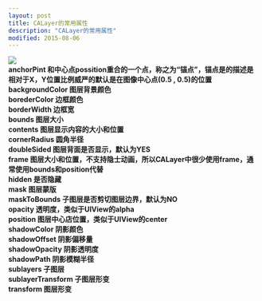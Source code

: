 ```yaml
---
layout: post
title: CALayer的常用属性
description: "CALayer的常用属性"
modified: 2015-08-06
---
```


<img src="http://i1.tietuku.com/1b1c4b15d1ffbd4d.jpg">
<br>
<b>anchorPint        和中心点possition重合的一个点，称之为“锚点”，锚点是的描述是相对于X，Y位置比例威严的默认是在图像中心点(0.5 , 0.5)的位置</b>	
<br>
<b>backgroundColor   图层背景颜色</b>
<br>
<b>borederColor      边框颜色</b>
<br>
<b>borderWidth       边框宽</b>
<br>
<b>bounds            图层大小</b>
<br>
<b>contents          图层显示内容的大小和位置</b>
<br>
<b>cornerRadius      圆角半径</b>
<br>
<b>doubleSided        图层背面是否显示，默认为YES</b>
<br>
<b>frame              图层大小和位置，不支持隐士动画，所以CALayer中很少使用frame，通常使用bounds和position代替</b>
<br>
<b>hidden             是否隐藏</b>
<br>
<b>mask               图层蒙版</b>
<br>
<b>maskToBounds       子图层是否剪切图层边界，默认为NO</b>
<br>
<b>opacity            透明度，类似于UIView的alpha</b>
<br>
<b>position           图层中心店位置，类似于UIView的center</b>
<br>
<b>shadowColor        阴影颜色</b>
<br>
<b>shadowOffset       阴影偏移量</b>
<br>
<b>shadowOpacity      阴影透明度</b>
<br>
<b>shadowPath         阴影模糊半径</b>
<br>
<b>sublayers          子图层</b>
<br>
<b>sublayerTransform  子图层形变</b>
<br>
<b>transform          图层形变</b>
<br>

